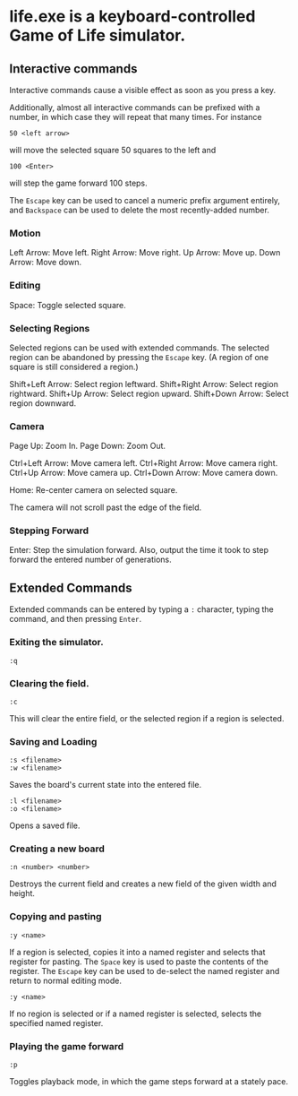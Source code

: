 # life.exe is a keyboard-controlled Game of Life simulator.

## Interactive commands

Interactive commands cause a visible effect as soon as you press a
key.

Additionally, almost all interactive commands can be prefixed with a
number, in which case they will repeat that many times.  For instance

    50 <left arrow>

will move the selected square 50 squares to the left and

    100 <Enter>

will step the game forward 100 steps.

The `Escape` key can be used to cancel a numeric prefix argument
entirely, and `Backspace` can be used to delete the most
recently-added number.

### Motion

Left Arrow: Move left.
Right Arrow: Move right.
Up Arrow: Move up.
Down Arrow: Move down.

### Editing

Space: Toggle selected square.

### Selecting Regions

Selected regions can be used with extended commands.  The selected
region can be abandoned by pressing the `Escape` key.  (A region of
one square is still considered a region.)

Shift+Left Arrow: Select region leftward.
Shift+Right Arrow: Select region rightward.
Shift+Up Arrow: Select region upward.
Shift+Down Arrow: Select region downward.

### Camera

Page Up: Zoom In.
Page Down: Zoom Out.

Ctrl+Left Arrow: Move camera left.
Ctrl+Right Arrow: Move camera right.
Ctrl+Up Arrow: Move camera up.
Ctrl+Down Arrow: Move camera down.

Home: Re-center camera on selected square.

The camera will not scroll past the edge of the field.

### Stepping Forward

Enter: Step the simulation forward.  Also, output the time it took to
step forward the entered number of generations.

## Extended Commands

Extended commands can be entered by typing a `:` character, typing the
command, and then pressing `Enter`.

### Exiting the simulator.

    :q

### Clearing the field.

    :c

This will clear the entire field, or the selected region if a region
is selected.

### Saving and Loading

    :s <filename>
    :w <filename>

Saves the board's current state into the entered file.

    :l <filename>
    :o <filename>

Opens a saved file.

### Creating a new board

    :n <number> <number>

Destroys the current field and creates a new field of the given width
and height.

### Copying and pasting

    :y <name>

If a region is selected, copies it into a named register and selects
that register for pasting.  The `Space` key is used to paste the
contents of the register.  The `Escape` key can be used to de-select
the named register and return to normal editing mode.

    :y <name>

If no region is selected or if a named register is selected, selects
the specified named register.

### Playing the game forward

    :p

Toggles playback mode, in which the game steps forward at a stately
pace.
